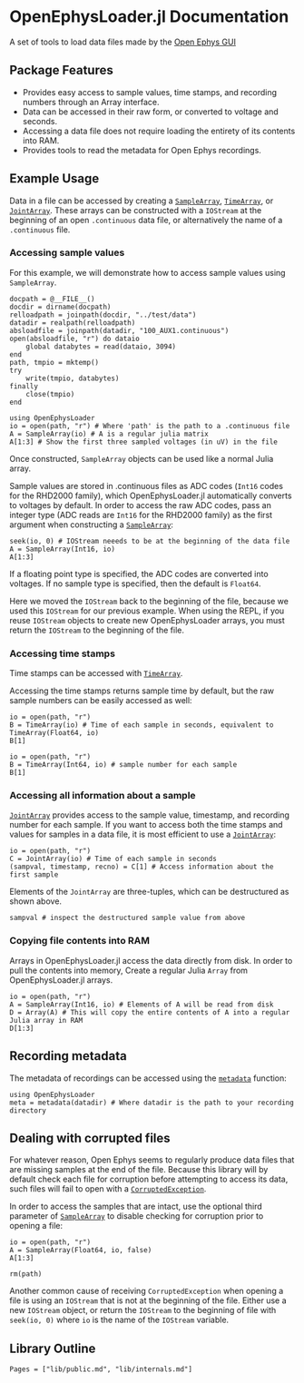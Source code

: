 # OpenEphysLoader.jl Documentation #

A set of tools to load data files made by
the [Open Ephys GUI](http://www.open-ephys.org/gui/)

## Package Features

- Provides easy access to sample values, time stamps, and recording numbers through an Array interface.
- Data can be accessed in their raw form, or converted to voltage and seconds.
- Accessing a data file does not require loading the entirety of its contents into RAM.
- Provides tools to read the metadata for Open Ephys recordings.

## Example Usage
Data in a file can be accessed by creating a [`SampleArray`](@ref), [`TimeArray`](@ref),
or [`JointArray`](@ref).
These arrays can be constructed with a `IOStream` at the beginning of an open
`.continuous` data file, or alternatively the name of a `.continuous` file.

### Accessing sample values
For this example, we will demonstrate how to access sample values using `SampleArray`.

```@setup loader
docpath = @__FILE__()
docdir = dirname(docpath)
relloadpath = joinpath(docdir, "../test/data")
datadir = realpath(relloadpath)
absloadfile = joinpath(datadir, "100_AUX1.continuous")
open(absloadfile, "r") do dataio
    global databytes = read(dataio, 3094)
end
path, tmpio = mktemp()
try
    write(tmpio, databytes)
finally
    close(tmpio)
end
```

```@example loader
using OpenEphysLoader
io = open(path, "r") # Where 'path' is the path to a .continuous file
A = SampleArray(io) # A is a regular julia matrix
A[1:3] # Show the first three sampled voltages (in uV) in the file
```

Once constructed, `SampleArray` objects can be used like a normal Julia array.

Sample values are stored in .continuous files as ADC codes (`Int16` codes for the RHD2000 family),
which OpenEphysLoader.jl automatically converts to voltages by default.
In order to access the raw ADC codes, pass an integer type (ADC reads are `Int16` for the RHD2000 family)
as the first argument when constructing a [`SampleArray`](@ref):

```@example loader
seek(io, 0) # IOStream neeeds to be at the beginning of the data file
A = SampleArray(Int16, io)
A[1:3]
```

If a floating point type is specified, the ADC codes are converted into voltages.
If no sample type is specified, then the default is `Float64`.

Here we moved the `IOStream` back to the beginning of the file, because we used this `IOStream`
for our previous example. When using the REPL, if you reuse `IOStream` objects to create
new OpenEphysLoader arrays, you must return the `IOStream` to the beginning of the file.

### Accessing time stamps

Time stamps can be accessed with [`TimeArray`](@ref).

Accessing the time stamps returns sample time by default, but the raw
sample numbers can be easily accessed as well:

```@example loader
io = open(path, "r")
B = TimeArray(io) # Time of each sample in seconds, equivalent to TimeArray(Float64, io)
B[1]
```

```@example loader
io = open(path, "r")
B = TimeArray(Int64, io) # sample number for each sample
B[1]
```

### Accessing all information about a sample

[`JointArray`](@ref) provides access to the sample value, timestamp, and recording number for each sample.
If you want to access both the time stamps and values for samples in a data file, it is most efficient to
use a [`JointArray`](@ref):

```@example loader
io = open(path, "r")
C = JointArray(io) # Time of each sample in seconds
(sampval, timestamp, recno) = C[1] # Access information about the first sample
```

Elements of the `JointArray` are three-tuples, which can be destructured as shown above.

```@example loader
sampval # inspect the destructured sample value from above
```

### Copying file contents into RAM

Arrays in OpenEphysLoader.jl access the data directly from disk. In order to pull the contents into memory,
Create a regular Julia `Array` from OpenEphysLoader.jl arrays.

```@example loader
io = open(path, "r")
A = SampleArray(Int16, io) # Elements of A will be read from disk
D = Array(A) # This will copy the entire contents of A into a regular Julia array in RAM
D[1:3]
```
## Recording metadata
The metadata of recordings can be accessed using the [`metadata`](@ref) function:

```@example loader
using OpenEphysLoader
meta = metadata(datadir) # Where datadir is the path to your recording directory
```

## Dealing with corrupted files

For whatever reason, Open Ephys seems to regularly produce data files that are missing
samples at the end of the file. Because this library will by default check each file for corruption before
attempting to access its data,
such files will fail to open with a [`CorruptedException`](@ref).

In order to access the samples that are intact, use the optional third parameter of [`SampleArray`](@ref) to disable
checking for corruption prior to opening a file:

```@example loader
io = open(path, "r")
A = SampleArray(Float64, io, false)
A[1:3]
```

```@setup loader
rm(path)
```

Another common cause of receiving `CorruptedException` when opening a file is using an `IOStream` that is not
at the beginning of the file. Either use a new `IOStream` object, or return the `IOStream` to the beginning of
file with `seek(io, 0)` where `io` is the name of the `IOStream` variable.

## Library Outline

```@contents
Pages = ["lib/public.md", "lib/internals.md"]
```
